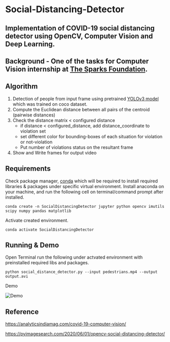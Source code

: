# Social-Distancing-Detector
## Implementation of COVID-19 social distancing detector using OpenCV, Computer Vision and Deep Learning.

## Background - One of the tasks for Computer Vision internship at [The Sparks Foundation](https://internship.thesparksfoundation.info/).

## Algorithm
1. Detection of people from input frame using pretrained [YOLOv3 model](https://github.com/ThuraTunScibotics/Social-Distancing-Detector/tree/main/yolo-coco) which was trained on coco dataset.
2. Compute the Euclidean distance between all pairs of the centroid (pairwise distances)
3. Check the distance matrix < configured distance
    * if distance < configured_distance, add distance_coordinate to violation set
    * set different color for bounding-boxes of each situation for violation or not-violation
    * Put number of violations status  on the resultant frame
4. Show and Write frames for output video

## Requirements
Check package manager, [conda](https://docs.conda.io/projects/conda/en/latest/index.html) which will be required to install required libraries & packages under specific virtual environment.
Install anaconda on your machine, and run the following cell on terminal/command prompt after installed.
```
conda create -n SocialDistancingDetector jupyter python opencv imutils scipy numpy pandas matplotlib
```
Activate created environment.
```
conda activate SocialDistancingDetector
```

## Running & Demo
Open Terminal run the following under actvated environment with preinstalled required libs and packages.
```
python social_distance_detector.py --input pedestrians.mp4 --output output.avi
```
Demo

![Demo](https://github.com/ThuraTunScibotics/Social-Distancing-Detector/blob/main/output.gif)

## Reference

https://analyticsindiamag.com/covid-19-computer-vision/

https://pyimagesearch.com/2020/06/01/opencv-social-distancing-detector/

